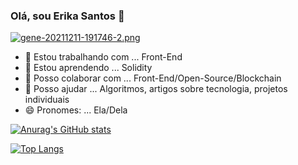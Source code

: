### Olá, sou Erika Santos 👋
[![gene-20211211-191746-2.png](https://i.postimg.cc/qRSwd3cr/gene-20211211-191746-2.png)](https://postimg.cc/DJQLrmYp)

- 🔭 Estou trabalhando com ... Front-End
- 🌱 Estou aprendendo ... Solidity 
- 👯 Posso colaborar com ... Front-End/Open-Source/Blockchain
- 🤔 Posso ajudar ... Algoritmos, artigos sobre tecnologia, projetos individuais
- 😄 Pronomes: ... Ela/Dela


[![Anurag's GitHub stats](https://github-readme-stats.vercel.app/api?username=esantosdev&show_icons=true&theme=dracula)](https://github.com/esantosdev/github-readme-stats)

[![Top Langs](https://github-readme-stats.vercel.app/api/top-langs/?username=esantosdev&theme=cobalt)](https://github.com/esantosdev/github-readme-stats)

